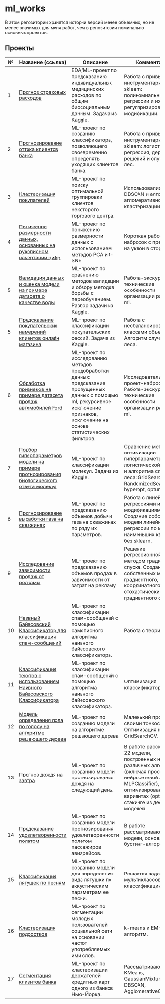 # ml_works

В этом репозитории хранятся истории версий менее объемных, но не менее значимых для меня работ, чем в репозитории номинально основных проектов.

## Проекты

|№|Название (ссылка)|Описание|Комментарий|
|-|-|-|-|
|1|[Прогноз страховых расходов](https://github.com/khav-i/ml_works/blob/master/Insurance%20Forecast%20by%20using%20Linear%20Regression/README.md)|EDA/ML-проект по предсказанию индивидуальных медицинских расходов по общим биосоциальным данным. Задача из Kaggle.|Работа с привычным инструментарием sklearn: полиномиальные регрессии и их регуляризированные модификации.|
|2|[Прогнозирование оттока клиентов банка](https://github.com/khav-i/ml_works/blob/master/Churn%20for%20Bank%20Customers/README.md)|ML-проект по созданию классификатора, позволяющего своевременно определять уходящих клиентов банка.|Работа с привычным инструментарием sklearn: логистическая регрессия, дерево решений и случайный лес.|
|3|[Кластеризация покупателей](https://github.com/khav-i/ml_works/blob/master/Customer%20clustering/README.md)|ML-проект по поиску оптимальной группировки клиентов некоторого торгового центра.|Использовались: DBSCAN и алгоритм агломеративной кластеризации.|
|4|[Понижение размерности данных, основанных на рукописном начертании цифр](https://github.com/khav-i/ml_works/blob/master/Downsizing/README.md)|ML-проект по понижению размерности данных с использованием методов PCA и t-SNE.|Короткая работа-набросок с претензией на уклон в сторону CV.|
|5|[Валидация данных и оценка модели на примере датасета о качестве воды](https://github.com/khav-i/ml_works/blob/master/Validations/README.md)|ML-проект по сравнению методов валидации и обзору методов борьбы с переобучением. Разбор задачи из Kaggle.|Работа-экскурс в технические особенности организации работы с ml.|
|5|[Предсказание покупательских намерений клиентов онлайн магазина](https://github.com/khav-i/ml_works/blob/master/Shoppers%20Intention/README.md)|ML-проект по классификации покупательских сессий. Задача из Kaggle.|Работа с несбалансированными классами объектов. Алгоритм случайного леса.|
|6|[Обработка признаков на примере датасета продаж автомобилей Ford](https://github.com/khav-i/ml_works/blob/master/Feature%20Processing/README.md)|ML-проект по исследованию методов предобработки данных: предсказание пропущенных данных с помощью ml, рекурсивное исключение признаков, исключение на основе статистических фильтров.|Исследовательский проект-набросок. Работа-экскурс в технические особенности организации работы с ml.|
|7|[Подбор гиперпараметров модели на примере прогнозирования биологического ответа молекул](https://github.com/khav-i/ml_works/blob/master/Hyperparameters%20Selection/README.md)|ML-проект по классификации молекул. Задача из Kaggle.|Сравнение методов оптимизации гиперпараметров логистической функции и алгоритма случайного леса: GridSearchCV, RandomizedSearchCV, hyperopt, optuna.|
|8|[Прогнозирование выработки газа на скважинах](https://github.com/khav-i/ml_works/blob/master/Forecast%20of%20gas%20production/README.md)|ML-проект по предсказанию объемов добычи газа на скважинах по ряду их параметров.|Работа с линейными регрессиями и ее модификациями. Создание собственной модели линейной регрессии по методу наименьших квадратов без sklearn.|
|9|[Исследование зависимости продаж от релкамы](https://github.com/khav-i/ml_works/blob/master/Sales%20and%20advertising/README.md)|ML-проект по предсказанию объемов продаж в зависимости от затрат на рекламу|Решение регрессионной задачи методом градиентного спуска. Создание собственных моделей градиентного, координатного и стохастически градиентного спусков.|
|10|[Наивный Байесовский Классификатор для классификации спам-сообщений](https://github.com/khav-i/ml_works/blob/master/Naive%20Bayes%20Classifier%20by%20hand/README.md)|ML-проект по классификации спам-сообщений с помощью самописного алгоритма наивного байесовского классификатора.|Работа с теорией.|
|11|[Классификация текстов с использованием Наивного Байесовского Классификатора](https://github.com/khav-i/ml_works/blob/master/Naive%20Bayes%20Classifier/README.md)|ML-проект по классификации спам-сообщений с помощью алгоритма наивного байесовского классификатора.|Оптимизация классификатора.|
|12|[Модель определения пола по голосу на алгоритме решающего дерева](https://github.com/khav-i/ml_works/blob/master/Determining%20gender%20by%20voice/README.md)|ML-проект по созданию модели на алгоритме решающего дерева|Маленький проект со своими тонкостями. Оптимизация на GridSearchCV.|
|13|[Прогноз дождя на завтра](https://github.com/khav-i/ml_works/blob/master/Weather%20Prediction/README.md)|ML-проект по созданию модели прогнозирования дождя на следующий день.|В работе рассмотрены 22 модели, построенных на 15 различных алгоримах (включая простой нейросетевой алгоритм MLPClassifier), шести их оптимизированных вариантах (optuna) и на стэкинге из десяти моделей.|
|14|[Предсказание удовлетворенности полетом](https://github.com/khav-i/ml_works/blob/master/Airline%20customers%20satisfaction/README.md)|ML-проект по созданию модели прогнозирования удовлетворенности полетом пассажиров авиарейсов.|В работе рассматриваются модели, основанные на бустинг-алгоритмах.|
|15|[Классификация лягушек по песням](https://github.com/khav-i/ml_works/blob/master/Frog%20songs/README.md)|ML-проект по созданию модели для определения вида лягушки по аккустическим параметрам ее песни.|Решается задача мультиклассовой классификации.|
|16|[Кластеризация подростков](https://github.com/khav-i/ml_works/blob/master/Teenagers's%20clustering/README.md)|ML-проект по сегментации молодых пользователей социальной сети на основании частот употребляемых ими слов.|k-means и EM-алгоритм.|
|17|[Сегментация клиентов банка](https://github.com/khav-i/ml_works/blob/master/Bank%20customer%20segmentation/README.md)|ML-проект по кластеризации держателей кредитных карт одного из банков Нью-Йорка.|Рассматриваются KMeans, GaussianMixture, DBSCAN, AgglomerativeClustering.|
